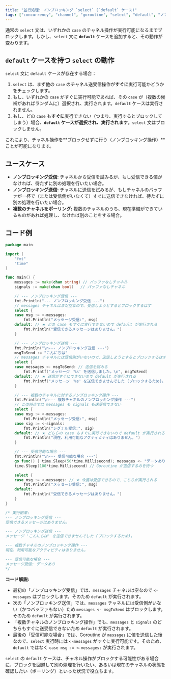 ```yaml
---
title: "並行処理: ノンブロッキング `select` (`default` ケース)"
tags: ["concurrency", "channel", "goroutine", "select", "default", "ノンブロッキング"]
---
```


通常の `select` 文は、いずれかの `case` のチャネル操作が実行可能になるまでブロックします。しかし、`select` 文に **`default`** ケースを追加すると、その動作が変わります。

## `default` ケースを持つ `select` の動作

`select` 文に `default` ケースが存在する場合：

1.  `select` は、まず他の `case` のチャネル送受信操作が**すぐに**実行可能かどうかをチェックします。
2.  もし、いずれかの `case` がすぐに実行可能であれば、その `case` が（複数の候補があればランダムに）選択され、実行されます。`default` ケースは実行されません。
3.  もし、どの `case` も**すぐに**実行できない（つまり、実行するとブロックしてしまう）場合、**`default` ケースが選択され、実行されます**。`select` 文はブロックしません。

これにより、チャネル操作を**ブロックせずに行う（ノンブロッキング操作）**ことが可能になります。

## ユースケース

*   **ノンブロッキング受信:** チャネルから受信を試みるが、もし受信できる値がなければ、待たずに別の処理を行いたい場合。
*   **ノンブロッキング送信:** チャネルに送信を試みるが、もしチャネルのバッファが一杯で（または受信側がいなくて）すぐに送信できなければ、待たずに別の処理を行いたい場合。
*   **複数のチャネルをポーリング:** 複数のチャネルのうち、現在準備ができているものがあれば処理し、なければ別のことをする場合。

## コード例

```go title="ノンブロッキングなチャネル操作"
package main

import (
	"fmt"
	"time"
)

func main() {
	messages := make(chan string) // バッファなしチャネル
	signals := make(chan bool)   // バッファなしチャネル

	// --- ノンブロッキング受信 ---
	fmt.Println("--- ノンブロッキング受信 ---")
	// messages チャネルはまだ空なので、受信しようとするとブロックするはず
	select {
	case msg := <-messages:
		fmt.Println("メッセージ受信:", msg)
	default: // ★ どの case もすぐに実行できないので default が実行される
		fmt.Println("受信できるメッセージはありません。")
	}

	// --- ノンブロッキング送信 ---
	fmt.Println("\n--- ノンブロッキング送信 ---")
	msgToSend := "こんにちは"
	// messages チャネルには受信側がいないので、送信しようとするとブロックするはず
	select {
	case messages <- msgToSend: // 送信を試みる
		fmt.Printf("メッセージ '%s' を送信しました。\n", msgToSend)
	default: // ★ 送信がすぐにできないので default が実行される
		fmt.Printf("メッセージ '%s' を送信できませんでした (ブロックするため)。\n", msgToSend)
	}

	// --- 複数のチャネルに対するノンブロッキング操作 ---
	fmt.Println("\n--- 複数チャネルのノンブロッキング操作 ---")
	// この時点では messages も signals も送受信できない
	select {
	case msg := <-messages:
		fmt.Println("メッセージ受信:", msg)
	case sig := <-signals:
		fmt.Println("シグナル受信:", sig)
	default: // ★ どちらの case もすぐに実行できないので default が実行される
		fmt.Println("現在、利用可能なアクティビティはありません。")
	}

	// --- 受信可能な場合 ---
	fmt.Println("\n--- 受信可能な場合 ---")
	go func() { time.Sleep(50*time.Millisecond); messages <- "データあり" }() // 少し遅れて送信
	time.Sleep(100*time.Millisecond) // Goroutine が送信するのを待つ

	select {
	case msg := <-messages: // ★ 今度は受信できるので、こちらが実行される
		fmt.Println("メッセージ受信:", msg)
	default:
		fmt.Println("受信できるメッセージはありません。")
	}
}

/* 実行結果:
--- ノンブロッキング受信 ---
受信できるメッセージはありません。

--- ノンブロッキング送信 ---
メッセージ 'こんにちは' を送信できませんでした (ブロックするため)。

--- 複数チャネルのノンブロッキング操作 ---
現在、利用可能なアクティビティはありません。

--- 受信可能な場合 ---
メッセージ受信: データあり
*/
```

**コード解説:**

*   最初の「ノンブロッキング受信」では、`messages` チャネルは空なので `<-messages` はブロックします。そのため `default` が実行されます。
*   次の「ノンブロッキング送信」では、`messages` チャネルには受信側がいない（かつバッファもない）ため `messages <- msgToSend` はブロックします。そのため `default` が実行されます。
*   「複数チャネルのノンブロッキング操作」でも、`messages` と `signals` のどちらもすぐに送受信できないため `default` が実行されます。
*   最後の「受信可能な場合」では、Goroutine が `messages` に値を送信した後なので、`select` 実行時には `<-messages` がすぐに実行可能です。そのため、`default` ではなく `case msg := <-messages:` が実行されます。

`select` の `default` ケースは、チャネル操作がブロックする可能性がある場合に、ブロックを回避して別の処理を行いたい、あるいは現在のチャネルの状態を確認したい（ポーリング）といった状況で役立ちます。